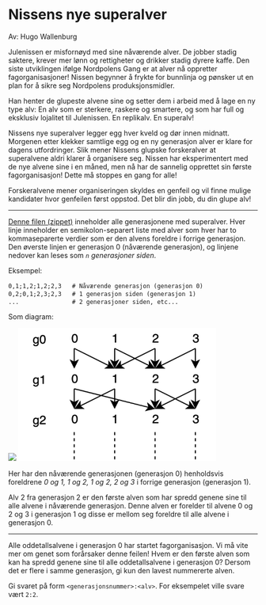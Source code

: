 # Nissens nye superalver

Av: Hugo Wallenburg

Julenissen er misfornøyd med sine nåværende alver. De jobber stadig saktere, krever mer lønn og rettigheter og drikker stadig dyrere kaffe. Den siste utviklingen ifølge Nordpolens Gang er at alver nå oppretter fagorganisasjoner! Nissen begynner å frykte for bunnlinja og pønsker ut en plan for å sikre seg Nordpolens produksjonsmidler.

Han henter de glupeste alvene sine og setter dem i arbeid med å lage en ny type alv: En alv som er sterkere, raskere og smartere, og som har full og eksklusiv lojalitet til Julenissen. En replikalv. En superalv!

Nissens nye superalver legger egg hver kveld og dør innen midnatt. Morgenen etter klekker samtlige egg og en ny generasjon alver er klare for dagens utfordringer. Slik mener Nissens glupske forskeralver at superalvene aldri klarer å organisere seg. Nissen har eksperimentert med de nye alvene sine i en måned, men nå har de sannelig opprettet sin første fagorganisasjon! Dette må stoppes en gang for alle!

Forskeralvene mener organiseringen skyldes en genfeil og vil finne mulige kandidater hvor genfeilen først oppstod. Det blir din jobb, du din glupe alv!

______

[Denne filen (zippet)](https://julekalender.knowit.no/resources/2019-luke21/generations.txt.zip) inneholder alle generasjonene med superalver. Hver linje inneholder en semikolon-separert liste med alver som hver har to kommaseparerte verdier som er den alvens foreldre i forrige generasjon. Den øverste linjen er generasjon 0 (nåværende generasjon), og linjene nedover kan leses som _`n` generasjoner siden_.

Eksempel:

```
0,1;1,2;1,2;2,3   # Nåværende generasjon (generasjon 0)
0,2;0,1;2,3;2,3   # 1 generasjon siden (generasjon 1)
...               # 2 generasjoner siden, etc...
```

Som diagram:

<img src="https://julekalender.knowit.no/resources/2019-luke21/eksempel.png" style="width:400px">
<img src="eksempel.png" style="width:400px">

Her har den nåværende generasjonen (generasjon 0) henholdsvis foreldrene _0 og 1, 1 og 2, 1 og 2, 2 og 3_ i forrige generasjon (generasjon 1).

Alv 2 fra generasjon 2 er den første alven som har spredd genene sine til alle alvene i nåværende generasjon. Denne alven er forelder til alvene 0 og 2 og 3 i generasjon 1 og disse er mellom seg foreldre til alle alvene i generasjon 0.

______

Alle oddetallsalvene i generasjon 0 har startet fagorganisasjon. Vi må vite mer om genet som forårsaker denne feilen! Hvem er den første alven som kan ha spredd genene sine til alle oddetallsalvene i generasjon 0? Dersom det er flere i samme generasjon, gi kun den lavest nummererte alven.

Gi svaret på form `<generasjonsnummer>:<alv>`. For eksempelet ville svare vært `2:2`.
